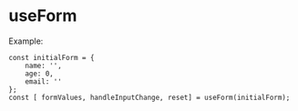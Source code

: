 # useForm

Example:
```
const initialForm = {
    name: '',
    age: 0,
    email: ''
};
const [ formValues, handleInputChange, reset] = useForm(initialForm);
```